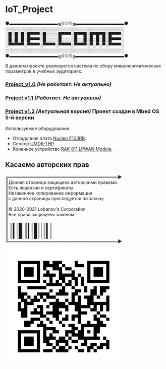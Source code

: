 # IoT_Project

●▬▬▬▬▬▬▬▬▬▬▬ஜ۩۞۩ஜ▬▬▬▬▬▬▬▬▬▬▬●<br/>
░░░░░░░░░░░░░░░░░░░░░░░░░░░░░░░░░░░░░░<br/>
░█░█░█░█▀▀▀░█░░░░█▀▀▀░█▀▀█░█▀█▀█░█▀▀▀░<br/>
░█░█░█░█▀▀▀░█░░░░█░░░░█░░█░█░█░█░█▀▀▀░<br/>
░▀▀▀▀▀░▀▀▀▀░▀▀▀▀░▀▀▀▀░▀▀▀▀░▀░▀░▀░▀▀▀▀░<br/>
░░░░░░░░░░░░░░░░░░░░░░░░░░░░░░░░░░░░░░<br/>
●▬▬▬▬▬▬▬▬▬▬▬ஜ۩۞۩ஜ▬▬▬▬▬▬▬▬▬▬▬●<br/>

В данном проекте реализуется система по сбору микроклиматических параметров в учебных аудиториях.

### [Project_v1.0](https://github.com/SkripaHella/IoT_Project/tree/main/project_v1.0) *(Не работает. Не актуально)*
### [Project v1.1](https://github.com/SkripaHella/IoT_Project/tree/main/project%20v1.1) *(Работает. Не актуально)*
### [Project v1.2](https://github.com/SkripaHella/IoT_Project/tree/main/project%20v1.2) *(Актуальная версия)* Проект создан в Mbed OS 5-й версии
Используемое оборудование:
- Отладочная плата [Nucleo F103RB](https://www.st.com/content/st_com/en/products/evaluation-tools/product-evaluation-tools/mcu-mpu-eval-tools/stm32-mcu-mpu-eval-tools/stm32-nucleo-boards/nucleo-f103rb.html).
- Сенсор [UMDK-THP](https://www.unwireddevices.com/docs/umdk/umdk-thp/).
- Конечное устройство [RAK 811 LPWAN Module](https://store.rakwireless.com/products/rak811-lpwan-module).

## Касаемо авторских прав

╔═══════════════════════════════════►<br/>
║Данная страница защищена авторскими правами.<br/>
║Есть лицензии и сертификаты.<br/>
║Незаконное копирование информации<br/>
║с данной страницы преследуется по закону.<br/>
║<br/>
║© 2020-2021 Lobanov's Corporation<br/>
║Все права защищены законом.<br/>
║<br/>
║ ║▌│█│║▌║█║│║▌║<br/>
║ ║▌│█│║▌║█║│║▌║<br/>
║ ║▌│█│║▌║█║│║▌║<br/>
╚═══════════════════════════════════►<br/>

![QR-код на репозиторий](https://github.com/SkripaHella/IoT_Project/blob/main/qr-code.gif "QR-код на репозиторий")
